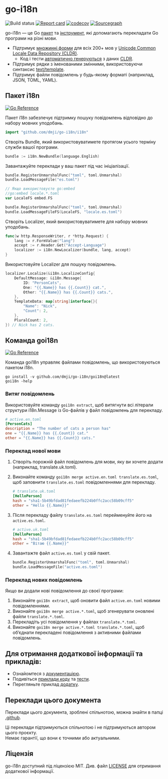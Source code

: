 # go-i18n
![Build status](https://github.com/nicksnyder/go-i18n/workflows/Build/badge.svg) [![Report card](https://goreportcard.com/badge/github.com/dmji/go-i18n)](https://goreportcard.com/report/github.com/dmji/go-i18n) [![codecov](https://codecov.io/gh/nicksnyder/go-i18n/graph/badge.svg?token=A9aMfR9vxG)](https://codecov.io/gh/nicksnyder/go-i18n) [![Sourcegraph](https://sourcegraph.com/github.com/nicksnyder/go-i18n/-/badge.svg)](https://sourcegraph.com/github.com/nicksnyder/go-i18n?badge)

go-i18n — це Go [пакет](#package-i18n) та [інструмент](#command-goi18n), які допомагають перекладати Go програми на різні мови.

- Підтримує [множинні форми](http://cldr.unicode.org/index/cldr-spec/plural-rules) для всіх 200+ мов у [Unicode Common Locale Data Repository (CLDR)](https://www.unicode.org/cldr/charts/28/supplemental/language_plural_rules.html).
  - Код і тести [автоматично генеруються](https://github.com/nicksnyder/go-i18n/tree/main/internal/plural/codegen) з даних [CLDR](http://cldr.unicode.org/index/downloads).
- Підтримує рядки з іменованими змінними, використовуючи синтаксис [text/template](http://golang.org/pkg/text/template/).
- Підтримує файли повідомлень у будь-якому форматі (наприклад, JSON, TOML, YAML).

## Пакет i18n

[![Go Reference](https://pkg.go.dev/badge/github.com/dmji/go-i18n/i18n.svg)](https://pkg.go.dev/github.com/dmji/go-i18n/i18n)

Пакет i18n забезпечує підтримку пошуку повідомлень відповідно до набору мовних уподобань.

```go
import "github.com/dmji/go-i18n/i18n"
```

Створіть Bundle, який використовуватимете протягом усього терміну служби вашої програми.

```go
bundle := i18n.NewBundle(language.English)
```

Завантажуйте переклади у ваш пакет під час ініціалізації.

```go
bundle.RegisterUnmarshalFunc("toml", toml.Unmarshal)
bundle.LoadMessageFile("es.toml")
```

```go
// Якщо використовуєте go:embed
//go:embed locale.*.toml
var LocaleFS embed.FS

bundle.RegisterUnmarshalFunc("toml", toml.Unmarshal)
bundle.LoadMessageFileFS(LocaleFS, "locale.es.toml")
```

Створіть Localizer, який використовуватимете для набору мовних уподобань.

```go
func(w http.ResponseWriter, r *http.Request) {
    lang := r.FormValue("lang")
    accept := r.Header.Get("Accept-Language")
    localizer := i18n.NewLocalizer(bundle, lang, accept)
}
```

Використовуйте Localizer для пошуку повідомлень.

```go
localizer.Localize(&i18n.LocalizeConfig{
    DefaultMessage: &i18n.Message{
        ID: "PersonCats",
        One: "{{.Name}} has {{.Count}} cat.",
        Other: "{{.Name}} has {{.Count}} cats.",
    },
    TemplateData: map[string]interface{}{
        "Name": "Nick",
        "Count": 2,
    },
    PluralCount: 2,
}) // Nick has 2 cats.
```

## Команда goi18n

[![Go Reference](https://pkg.go.dev/badge/github.com/dmji/go-i18n/goi18n.svg)](https://pkg.go.dev/github.com/dmji/go-i18n/goi18n)

Команда goi18n управляє файлами повідомлень, що використовуються пакетом i18n.

```
go install -v github.com/dmji/go-i18n/goi18n@latest
goi18n -help
```

### Витяг повідомлень

Використовуйте команду `goi18n extract`, щоб витягнути всі літерали структури i18n.Message із Go-файлів у файл повідомлень для перекладу.

```toml
# active.en.toml
[PersonCats]
description = "The number of cats a person has"
one = "{{.Name}} has {{.Count}} cat."
other = "{{.Name}} has {{.Count}} cats."
```

### Переклад нової мови

1. Створіть порожній файл повідомлень для мови, яку ви хочете додати (наприклад, translate.uk.toml).
2. Виконайте команду `goi18n merge active.en.toml translate.es.toml`, щоб заповнити `translate.es.toml` повідомленнями для перекладу.

   ```toml
   # translate.uk.toml
   [HelloPerson]
   hash = "sha1-5b49bfdad81fedaeefb224b0ffc2acc58b09cff5"
   other = "Hello {{.Name}}"
   ```

3. Після перекладу файлу `translate.es.toml` перейменуйте його на `active.es.toml`.

   ```toml
   # active.uk.toml
   [HelloPerson]
   hash = "sha1-5b49bfdad81fedaeefb224b0ffc2acc58b09cff5"
   other = "Вітаю {{.Name}}"
   ```

4. Завантажте файл `active.es.toml` у свій пакет.

   ```go
   bundle.RegisterUnmarshalFunc("toml", toml.Unmarshal)
   bundle.LoadMessageFile("active.es.toml")
   ```

### Переклад нових повідомлень

Якщо ви додали нові повідомлення до своєї програми:

1.	Виконайте `goi18n extract`, щоб оновити файл `active.en.toml` новими повідомленнями.
2.	Виконайте `goi18n merge active.*.toml`, щоб згенерувати оновлені файли `translate.*.toml`.
3.	Перекладіть усі повідомлення у файлах `translate.*.toml`.
4.	Виконайте `goi18n merge active.*.toml translate.*.toml`, щоб об’єднати перекладені повідомлення з активними файлами повідомлень.

## Для отримання додаткової інформації та прикладів:

- Ознайомтеся з [документацією](https://pkg.go.dev/github.com/dmji/go-i18n).
- Подивіться [приклади коду](https://github.com/nicksnyder/go-i18n/blob/main/i18n/example_test.go) та [тести](https://github.com/nicksnyder/go-i18n/blob/main/i18n/localizer_test.go).
- Перегляньте приклад [додатку](https://github.com/nicksnyder/go-i18n/tree/main/example).

## Переклади цього документа

Переклади цього документа, зроблені спільнотою, можна знайти в папці [.github](.github).

Ці переклади підтримуються спільнотою і не підтримуються автором цього проєкту.  
Немає гарантії, що вони є точними або актуальними.

## Ліцензія

go-i18n доступний під ліцензією MIT. Див. файл [LICENSE](LICENSE) для отримання додаткової інформації.
